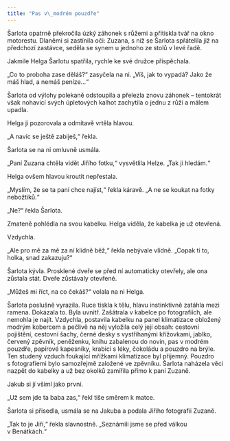 ```yaml
---
title: "Pas v\_modrém pouzdře"
---
```


Šarlota opatrně překročila úzký záhonek s růžemi a přitiskla tvář na okno motorestu. Dlaněmi si zastínila oči: Zuzana, s níž se Šarlota spřátelila již na předchozí zastávce, seděla se synem u jednoho ze stolů v levé řadě.

  

Jakmile Helga Šarlotu spatřila, rychle ke své družce přispěchala.

„Co to proboha zase děláš?“ zasyčela na ni. „Víš, jak to vypadá? Jako že máš hlad, a nemáš peníze…“

Šarlota od výlohy polekaně odstoupila a přelezla znovu záhonek – tentokrát však nohavicí svých úpletových kalhot zachytila o jednu z růží a málem upadla.

Helga ji pozorovala a odmítavě vrtěla hlavou.

„A navíc se ještě zabiješ,“ řekla.

Šarlota se na ni omluvně usmála.

„Paní Zuzana chtěla vidět Jiřího fotku,“ vysvětlila Helze. „Tak ji hledám.“

Helga ovšem hlavou kroutit nepřestala.

„Myslím, že se ta paní chce najíst,“ řekla káravě. „A ne se koukat na fotky nebožtíků.“

„Ne?“ řekla Šarlota.

Zmateně pohlédla na svou kabelku. Helga viděla, že kabelka je už otevřená.

Vzdychla.

„Ale pro mě za mě za ní klidně běž,“ řekla nebývale vlídně. „Copak ti to, holka, snad zakazuju?“

Šarlota kývla. Prosklené dveře se před ní automaticky otevřely, ale ona zůstala stát. Dveře zůstávaly otevřené.

„Můžeš mi říct, na co čekáš?“ volala na ni Helga.

Šarlota poslušně vyrazila. Ruce tiskla k tělu, hlavu instinktivně zatáhla mezi ramena. Dokázala to. Byla uvnitř. Zašátrala v kabelce po fotografiích, ale nemohla je najít. Vzdychla, postavila kabelku na panel klimatizace obložený modrým kobercem a pečlivě na něj vyložila celý její obsah: cestovní pojištění, cestovní šachy, černé desky s vystříhanými křížovkami, jablko, červený zpěvník, peněženku, knihu zabalenou do novin, pas v modrém pouzdře, papírové kapesníky, krabici s léky, čokoládu a pouzdro na brýle. Ten studený vzduch foukající mřížkami klimatizace byl příjemný. Pouzdro s fotografiemi bylo samozřejmě založené ve zpěvníku. Šarlota naházela věci nazpět do kabelky a už bez okolků zamířila přímo k paní Zuzaně.

Jakub si jí všiml jako první.

„Už sem jde ta baba zas,“ řekl tiše směrem k matce.

Šarlota si přisedla, usmála se na Jakuba a podala Jiřího fotografii Zuzaně.

„Tak to je Jiří,“ řekla slavnostně. „Seznámili jsme se před válkou v Benátkách.“
